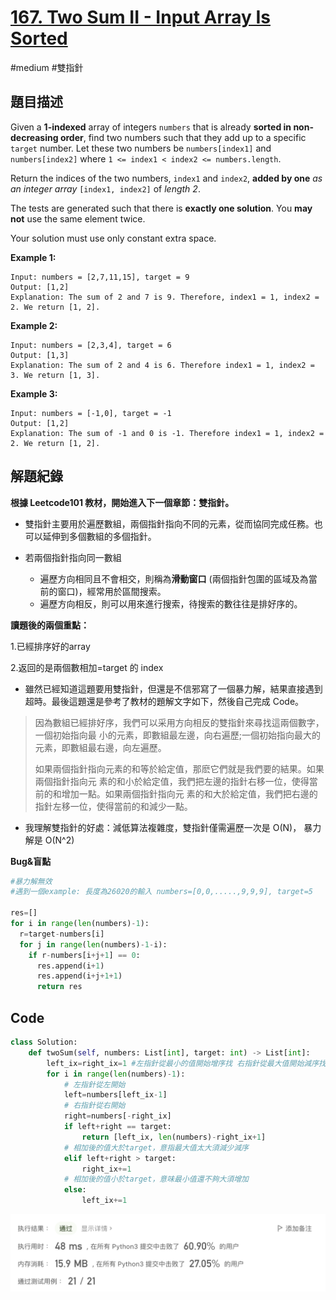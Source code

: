 # [167. Two Sum II - Input Array Is Sorted](https://leetcode.cn/problems/two-sum-ii-input-array-is-sorted/)

#medium #雙指針



## 題目描述

Given a **1-indexed** array of integers `numbers` that is already **sorted in non-decreasing order**, find two numbers such that they add up to a specific `target` number. Let these two numbers be `numbers[index1]` and `numbers[index2]` where `1 <= index1 < index2 <= numbers.length`.

Return the indices of the two numbers, `index1` and `index2`, **added by one** *as an integer array* `[index1, index2]` of *length 2*.

The tests are generated such that there is **exactly one solution**. You **may not** use the same element twice.

Your solution must use only constant extra space.



**Example 1:**

```text
Input: numbers = [2,7,11,15], target = 9
Output: [1,2]
Explanation: The sum of 2 and 7 is 9. Therefore, index1 = 1, index2 = 2. We return [1, 2].
```

**Example 2:**

```
Input: numbers = [2,3,4], target = 6
Output: [1,3]
Explanation: The sum of 2 and 4 is 6. Therefore index1 = 1, index2 = 3. We return [1, 3].
```

**Example 3:**

```
Input: numbers = [-1,0], target = -1
Output: [1,2]
Explanation: The sum of -1 and 0 is -1. Therefore index1 = 1, index2 = 2. We return [1, 2].

```



## 解題紀錄

**根據 Leetcode101 教材，開始進入下一個章節：雙指針。**

* 雙指針主要用於遍歷數組，兩個指針指向不同的元素，從而協同完成任務。也可以延伸到多個數組的多個指針。

* 若兩個指針指向同一數組

  * 遍歷方向相同且不會相交，則稱為**滑動窗口** (兩個指針包圍的區域及為當前的窗口)，經常用於區間搜索。
  * 遍歷方向相反，則可以用來進行搜索，待搜索的數往往是排好序的。

  

**讀題後的兩個重點：**

1.已經排序好的array

2.返回的是兩個數相加=target 的 index



* 雖然已經知道這題要用雙指針，但還是不信邪寫了一個暴力解，結果直接遇到超時。最後這題還是參考了教材的題解文字如下，然後自己完成 Code。

> 因為數組已經排好序，我們可以采用方向相反的雙指針來尋找這兩個數字，一個初始指向最 小的元素，即數組最左邊，向右遍歷;一個初始指向最大的元素，即數組最右邊，向左遍歷。
>
> 如果兩個指針指向元素的和等於給定值，那麽它們就是我們要的結果。如果兩個指針指向元 素的和小於給定值，我們把左邊的指針右移一位，使得當前的和增加一點。如果兩個指針指向元 素的和大於給定值，我們把右邊的指針左移一位，使得當前的和減少一點。

* 我理解雙指針的好處：減低算法複雜度，雙指針僅需遍歷一次是 O(N)， 暴力解是 O(N^2)



**Bug&盲點**

```python
#暴力解無效 
#遇到一個example: 長度為26020的輸入 numbers=[0,0,.....,9,9,9], target=5

res=[]
for i in range(len(numbers)-1):
  r=target-numbers[i]
  for j in range(len(numbers)-1-i):
    if r-numbers[i+j+1] == 0:
      res.append(i+1)
      res.append(i+j+1+1)
      return res 
```



## Code

```python
class Solution:
    def twoSum(self, numbers: List[int], target: int) -> List[int]:
        left_ix=right_ix=1 #左指針從最小的值開始增序找 右指針從最大值開始減序找
        for i in range(len(numbers)-1):        
            # 左指針從左開始
            left=numbers[left_ix-1]
            # 右指針從右開始
            right=numbers[-right_ix]
            if left+right == target:
                return [left_ix, len(numbers)-right_ix+1] 
            # 相加後的值大於target，意指最大值太大須減少減序
            elif left+right > target:
                right_ix+=1
            # 相加後的值小於target，意味最小值還不夠大須增加
            else:
                left_ix+=1
```

![img_ac](https://github.com/youngmihuang/leetcode-python/blob/main/img/167.two_sum_II_input_array_is_sorted_ac.png)
